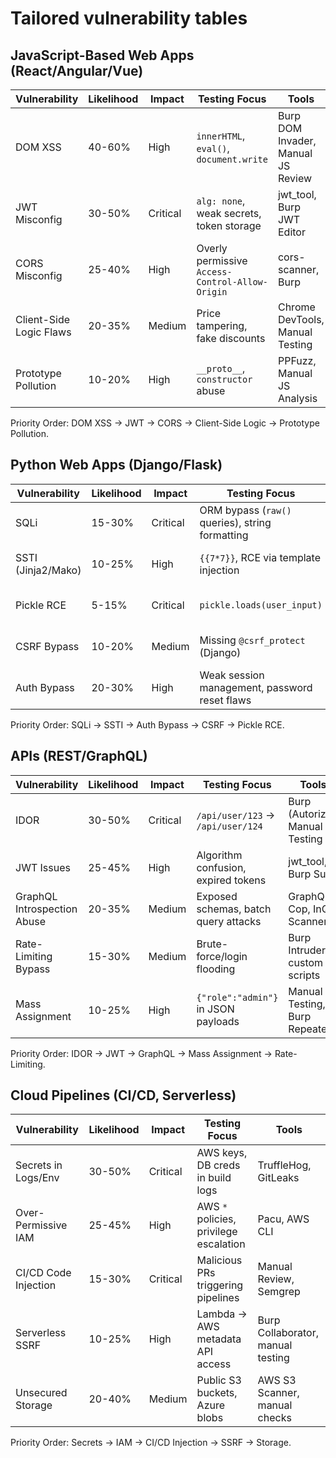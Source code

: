 # Tailored vulnerability tables

## JavaScript-Based Web Apps (React/Angular/Vue)

| Vulnerability	           | Likelihood	 | Impact	   | Testing Focus	                                   | Tools                              |
|--------------------------|-------------|-----------|--------------------------------------------------|------------------------------------|
| DOM XSS	                 | 40-60%	     | High	     | `innerHTML`, `eval()`, `document.write`	         | Burp DOM Invader, Manual JS Review |
| JWT Misconfig	           | 30-50%	     | Critical	 | `alg: none`, weak secrets, token storage	        | jwt_tool, Burp JWT Editor          |
| CORS Misconfig	          | 25-40%	     | High	     | Overly permissive `Access-Control-Allow-Origin`	 | cors-scanner, Burp                 |
| Client-Side Logic Flaws	 | 20-35%	     | Medium	   | Price tampering, fake discounts	                 | Chrome DevTools, Manual Testing    |
| Prototype Pollution	     | 10-20%	     | High	     | `__proto__`, `constructor` abuse	                | PPFuzz, Manual JS Analysis         |

Priority Order: DOM XSS → JWT → CORS → Client-Side Logic → Prototype Pollution.

## Python Web Apps (Django/Flask)

| Vulnerability	      | Likelihood	 | Impact	   | Testing Focus	                                   | Tools                         |
|---------------------|-------------|-----------|--------------------------------------------------|-------------------------------|
| SQLi	               | 15-30%	     | Critical	 | ORM bypass (`raw()` queries), string formatting	 | SQLmap, Manual Testing        |
| SSTI (Jinja2/Mako)	 | 10-25%	     | High	     | `{{7*7}}`, RCE via template injection	           | tplmap, Manual Probing        |
| Pickle RCE	         | 5-15%	      | Critical	 | `pickle.loads(user_input)`	                      | Fickling, Manual Exploitation |
| CSRF Bypass	        | 10-20%	     | Medium	   | Missing `@csrf_protect` (Django)	                | Burp CSRF PoC Generator       |
| Auth Bypass	        | 20-30%	     | High	     | Weak session management, password reset flaws	   | Manual Testing, Hydra         |

Priority Order: SQLi → SSTI → Auth Bypass → CSRF → Pickle RCE.

## APIs (REST/GraphQL)

| Vulnerability	               | Likelihood	 | Impact	   | Testing Focus	                        | Tools                           |
|------------------------------|-------------|-----------|---------------------------------------|---------------------------------|
| IDOR	                        | 30-50%	     | Critical	 | `/api/user/123` → `/api/user/124`	    | Burp (Autorize), Manual Testing |
| JWT Issues	                  | 25-45%	     | High	     | Algorithm confusion, expired tokens	  | jwt_tool, Burp Suite            |
| GraphQL Introspection Abuse	 | 20-35%	     | Medium	   | Exposed schemas, batch query attacks	 | GraphQL Cop, InQL Scanner       |
| Rate-Limiting Bypass	        | 15-30%	     | Medium	   | Brute-force/login flooding	           | Burp Intruder, custom scripts   |
| Mass Assignment	             | 10-25%	     | High	     | `{"role":"admin"}` in JSON payloads	  | Manual Testing, Burp Repeater   |

Priority Order: IDOR → JWT → GraphQL → Mass Assignment → Rate-Limiting.

## Cloud Pipelines (CI/CD, Serverless)

| Vulnerability	        | Likelihood	 | Impact	   | Testing Focus	                          | Tools                             |
|-----------------------|-------------|-----------|-----------------------------------------|-----------------------------------|
| Secrets in Logs/Env	  | 30-50%	     | Critical	 | AWS keys, DB creds in build logs	       | TruffleHog, GitLeaks              |
| Over-Permissive IAM	  | 25-45%	     | High	     | AWS `*` policies, privilege escalation	 | Pacu, AWS CLI                     |
| CI/CD Code Injection	 | 15-30%	     | Critical	 | Malicious PRs triggering pipelines	     | Manual Review, Semgrep            |
| Serverless SSRF	      | 10-25%	     | High	     | Lambda → AWS metadata API access	       | Burp Collaborator, manual testing |
| Unsecured Storage	    | 20-40%	     | Medium	   | Public S3 buckets, Azure blobs	         | AWS S3 Scanner, manual checks     |

Priority Order: Secrets → IAM → CI/CD Injection → SSRF → Storage.